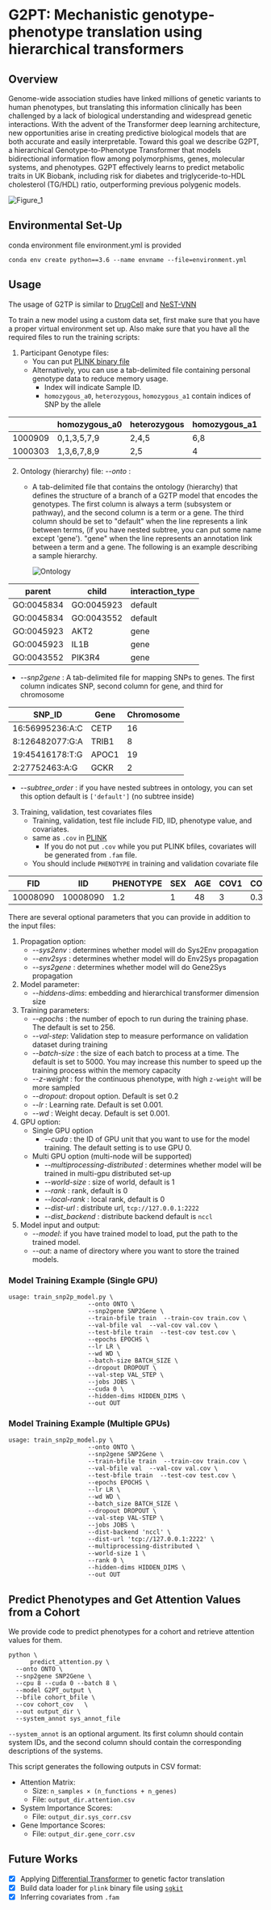 # G2PT: Mechanistic genotype-phenotype translation using hierarchical transformers

## Overview

Genome-wide association studies have linked millions of genetic variants to human phenotypes, but translating this information clinically has been challenged by a lack of biological understanding and widespread genetic interactions. 
With the advent of the Transformer deep learning architecture, new opportunities arise in creating predictive biological models that are both accurate and easily interpretable. 
Toward this goal we describe G2PT, a hierarchical Genotype-to-Phenotype Transformer that models bidirectional information flow among polymorphisms, genes, molecular systems, and phenotypes. 
G2PT effectively learns to predict metabolic traits in UK Biobank, including risk for diabetes and triglyceride-to-HDL cholesterol (TG/HDL) ratio, outperforming previous polygenic models. 


![Figure_1](./Figures/Figure_1.jpg)

## Environmental Set-Up

conda environment file environment.yml is provided
```
conda env create python==3.6 --name envname --file=environment.yml
```

## Usage

The usage of G2TP is similar to [DrugCell](https://github.com/idekerlab/DrugCell) and [NeST-VNN](https://github.com/idekerlab/nest_vnn)

To train a new model using a custom data set, first make sure that you have
a proper virtual environment set up. Also make sure that you have all the required files
to run the training scripts:

1. Participant Genotype files:
    * You can put [PLINK binary file](https://www.cog-genomics.org/plink/1.9/input#bed) 
    * Alternatively, you can use a tab-delimited file containing personal genotype data to reduce memory usage. 
      * Index will indicate Sample ID. 
      * `homozygous_a0`, `heterozygous`, `homozygous_a1` contain indices of SNP by the allele   

|         | homozygous_a0 | heterozygous | homozygous_a1 |
|---------|---------------|--------------|---------------|
| 1000909 | 0,1,3,5,7,9   | 2,4,5        | 6,8           |
| 1000303 | 1,3,6,7,8,9   | 2,5          | 4             |

2. Ontology (hierarchy) file: _--onto_ :
    * A tab-delimited file that contains the ontology (hierarchy) that defines the structure of a branch
    of a G2TP model that encodes the genotypes. The first column is always a term (subsystem or pathway),
    and the second column is a term or a gene.
    The third column should be set to "default" when the line represents a link between terms, (if you have nested subtree, you can put some name except 'gene').
    "gene" when the line represents an annotation link between a term and a gene.
    The following is an example describing a sample hierarchy.

        ![Ontology](./Figures/ontology.png)

| parent     | child      | interaction_type |
|------------|------------|------------------|
| GO:0045834 | GO:0045923 | default          |
| GO:0045834 | GO:0043552 | default          |
| GO:0045923 | AKT2       | gene             |
| GO:0045923 | IL1B       | gene             |
| GO:0043552 | PIK3R4     | gene             |
  * _--snp2gene_ : A tab-delimited file for mapping SNPs to genes. The first column indicates SNP, second column for gene, and third for chromosome

| SNP_ID           | Gene       | Chromosome |
|------------------|------------|------------|
| 16:56995236:A:C  |	CETP	| 16 |
|8:126482077:G:A	| TRIB1	| 8 |
|19:45416178:T:G	| APOC1	| 19 |
|2:27752463:A:G	| GCKR	| 2 |

  * _--subtree_order_ : if you have nested subtrees in ontology, you can set this option default is `['default']` (no subtree inside)


3. Training, validation, test covariates files
   * Training, validation, test file include FID, IID, phenotype value, and covariates.
   * same as `.cov` in [PLINK](https://www.cog-genomics.org/plink/1.9/formats#cov)
     * If you do not put `.cov` while you put PLINK bfiles, covariates will be generated from `.fam` file.  
   * You should include `PHENOTYPE` in training and validation covariate file 

| FID      | IID   | PHENOTYPE | SEX | AGE | COV1 | COV2 | ... | COVN |
|----------|-------|-----------|-----|-----|------|--------| --- |--------| 
| 10008090 | 10008090 | 1.2       | 1   | 48  | 3    | 0.3    | ... | 0.5    |


There are several optional parameters that you can provide in addition to the input files:

1. Propagation option:
   * _--sys2env_ : determines whether model will do Sys2Env propagation
   * _--env2sys_ : determines whether model will do Env2Sys propagation
   * _--sys2gene_ : determines whether model will do Gene2Sys propagation
2. Model parameter:
   * _--hiddens-dims_: embedding and hierarchical transformer dimension size
3. Training parameters: 
   * _--epochs_ : the number of epoch to run during the training phase. The default is set to 256.
   * _--val-step_: Validation step to measure performance on validation dataset during training
   * _--batch-size_ : the size of each batch to process at a time. The default is set to 5000.
You may increase this number to speed up the training process within the memory capacity
   * _--z-weight_ : for the continuous phenotype, with high `z-weight` will be more sampled  
   * _--dropout_: dropout option. Default is set 0.2
   * _--lr_ : Learning rate. Default is set 0.001.
   * _--wd_ : Weight decay. Default is set 0.001.
4. GPU option:
   * Single GPU option
     * _--cuda_ : the ID of GPU unit that you want to use for the model training. The default setting
     is to use GPU 0.
   * Multi GPU option (multi-node will be supported)
     * _--multiprocessing-distributed_ : determines whether model will be trained in multi-gpu distributed set-up
     * _--world-size_ : size of world, default is 1
     * _--rank_ : rank, default is 0
     * _--local-rank_ : local rank, default is 0
     * _--dist-url_ : distribute url, `tcp://127.0.0.1:2222`
     * _--dist_backend_ : distribute backend default is `nccl`
5. Model input and output:
   * _--model_: if you have trained model to load, put the path to the trained model.
   * _--out_: a name of directory where you want to store the trained models.


### Model Training Example (Single GPU) 

```          
usage: train_snp2p_model.py \
                      --onto ONTO \
                      --snp2gene SNP2Gene \
                      --train-bfile train  --train-cov train.cov \
                      --val-bfile val  --val-cov val.cov \
                      --test-bfile train  --test-cov test.cov \
                      --epochs EPOCHS \
                      --lr LR \
                      --wd WD \
                      --batch-size BATCH_SIZE \
                      --dropout DROPOUT \
                      --val-step VAL_STEP \
                      --jobs JOBS \
                      --cuda 0 \
                      --hidden-dims HIDDEN_DIMS \
                      --out OUT
```

### Model Training Example (Multiple GPUs)

```          
usage: train_snp2p_model.py \
                      --onto ONTO \
                      --snp2gene SNP2Gene \
                      --train-bfile train  --train-cov train.cov \
                      --val-bfile val  --val-cov val.cov \
                      --test-bfile train  --test-cov test.cov \
                      --epochs EPOCHS \
                      --lr LR \
                      --wd WD \
                      --batch_size BATCH_SIZE \
                      --dropout DROPOUT \
                      --val-step VAL-STEP \
                      --jobs JOBS \    
                      --dist-backend 'nccl' \
                      --dist-url 'tcp://127.0.0.1:2222' \ 
                      --multiprocessing-distributed \ 
                      --world-size 1 \ 
                      --rank 0 \
                      --hidden-dims HIDDEN_DIMS \
                      --out OUT
```


## Predict Phenotypes and Get Attention Values from a Cohort

We provide code to predict phenotypes for a cohort and retrieve attention values for them.

```shell
python \
      predict_attention.py \
  --onto ONTO \
  --snp2gene SNP2Gene \
  --cpu 8 --cuda 0 --batch 8 \
  --model G2PT_output \
  --bfile cohort_bfile \
  --cov cohort_cov   \
  --out output_dir \
  --system_annot sys_annot_file
```

`--system_annot` is an optional argument. Its first column should contain system IDs, and the second column should contain the corresponding descriptions of the systems.

This script generates the following outputs in CSV format:

* Attention Matrix:
  * Size: `n_samples × (n_functions + n_genes)`
  * File: `output_dir.attention.csv`
* System Importance Scores:
  * File: `output_dir.sys_corr.csv`
* Gene Importance Scores:
  * File: `output_dir.gene_corr.csv`


## Future Works

- [x] Applying [Differential Transformer](https://github.com/microsoft/unilm/tree/master/Diff-Transformer) to genetic factor translation
- [x] Build data loader for `plink` binary file using [`sgkit`](https://sgkit-dev.github.io/sgkit/latest/) 
- [x] Inferring covariates from `.fam`

